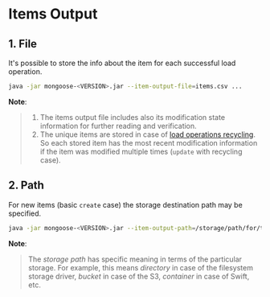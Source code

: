 # Items Output

## 1. File

It's possible to store the info about the item for each successful load operation.
```bash
java -jar mongoose-<VERSION>.jar --item-output-file=items.csv ...
```
**Note**:
> 1. The items output file includes also its modification state information for further reading and verification.
> 2. The unique items are stored in case of [load operations recycling](../../load/operations/recycling). So each stored
> item has the most recent modification information if the item was modified multiple times (`update` with recycling
> case).

## 2. Path

For new items (basic `create` case) the storage destination path may be specified.
```bash
java -jar mongoose-<VERSION>.jar --item-output-path=/storage/path/for/the/new/items
```

**Note**:
> The *storage path* has specific meaning in terms of the particular storage. For example, this means *directory* in
> case of the filesystem storage driver, *bucket* in case of the S3, *container* in case of Swift, etc.